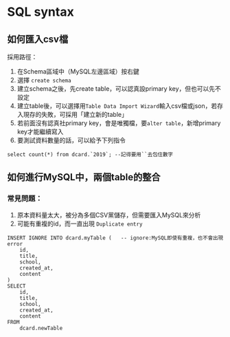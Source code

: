# SQL syntax

## 如何匯入csv檔

採用路徑：
1. 在Schema區域中（MySQL左邊區域）按右鍵
2. 選擇 `create schema`
3. 建立schema之後，先create table，可以認真設primary key，但也可以先不設定
4. 建立table後，可以選擇用`Table Data Import Wizard`輸入csv檔或json，若存入現存的失敗，可採用「建立新的table」
5. 若前面沒有認真社primary key，會是唯獨檔，要`alter table`，新增primary key才能繼續寫入
6. 要測試資料數量的話，可以給予下列指令
```
select count(*) from dcard.`2019`; --記得要用``去包住數字
```

## 如何進行MySQL中，兩個table的整合

### 常見問題：
1. 原本資料量太大，被分為多個CSV黨儲存，但需要匯入MySQL來分析
2. 可能有重複的id，而一直出現 `Duplicate entry`
```
INSERT IGNORE INTO dcard.myTable (   -- ignore:MySQL即使有重複，也不會出現error
    id, 
    title, 
    school,
    created_at,
    content
)
SELECT 
    id, 
    title, 
    school,
    created_at,
    content
FROM 
    dcard.newTable

```
